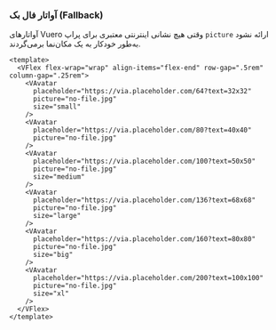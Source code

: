 ### آواتار فال بک (Fallback)

آواتارهای Vuero وقتی هیچ نشانی اینترنتی معتبری برای پراپ `picture` ارائه نشود به‌طور خودکار به یک مکان‌نما برمی‌گردند.

<!--code-->

```vue
<template>
  <VFlex flex-wrap="wrap" align-items="flex-end" row-gap=".5rem" column-gap=".25rem">
    <VAvatar
      placeholder="https://via.placeholder.com/64?text=32x32"
      picture="no-file.jpg"
      size="small"
    />
    <VAvatar
      placeholder="https://via.placeholder.com/80?text=40x40"
      picture="no-file.jpg"
    />
    <VAvatar
      placeholder="https://via.placeholder.com/100?text=50x50"
      picture="no-file.jpg"
      size="medium"
    />
    <VAvatar
      placeholder="https://via.placeholder.com/136?text=68x68"
      picture="no-file.jpg"
      size="large"
    />
    <VAvatar
      placeholder="https://via.placeholder.com/160?text=80x80"
      picture="no-file.jpg"
      size="big"
    />
    <VAvatar
      placeholder="https://via.placeholder.com/200?text=100x100"
      picture="no-file.jpg"
      size="xl"
    />
  </VFlex>
</template>
```

<!--/code-->

<!--example-->

<VFlex flex-wrap="wrap" align-items="flex-end" row-gap=".5rem" column-gap=".25rem">
  <VAvatar placeholder="https://via.placeholder.com/64?text=32x32" picture="no-file.jpg" size="small" />
  <VAvatar placeholder="https://via.placeholder.com/80?text=40x40" picture="no-file.jpg" />
  <VAvatar placeholder="https://via.placeholder.com/100?text=50x50" picture="no-file.jpg" size="medium" />
  <VAvatar placeholder="https://via.placeholder.com/136?text=68x68" picture="no-file.jpg" size="large" />
  <VAvatar placeholder="https://via.placeholder.com/160?text=80x80" picture="no-file.jpg" size="big" />
  <VAvatar placeholder="https://via.placeholder.com/200?text=100x100" picture="no-file.jpg" size="xl" />
</VFlex>

<!--/example-->
